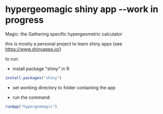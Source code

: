 # hypergeomagic shiny app --work in progress
Magic: the Gathering specific hypergeometric calculator

this is mostly a personal project to learn shiny apps (see https://www.shinyapps.io/)

to run: 

- install package "shiny" in R
```r
install.packages("shiny")
```

- set working directory to folder containing the app

- run the command:
```r
runApp("hypergeomagic")
```
